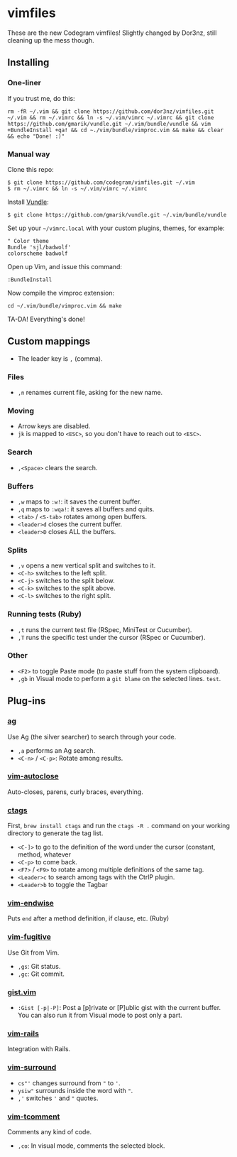 # vimfiles

These are the new Codegram vimfiles! Slightly changed by Dor3nz, still cleaning up the mess though.

## Installing

### One-liner

If you trust me, do this:

    rm -fR ~/.vim && git clone https://github.com/dor3nz/vimfiles.git ~/.vim && rm ~/.vimrc && ln -s ~/.vim/vimrc ~/.vimrc && git clone https://github.com/gmarik/vundle.git ~/.vim/bundle/vundle && vim +BundleInstall +qa! && cd ~./vim/bundle/vimproc.vim && make && clear && echo "Done! :)"

### Manual way

Clone this repo:

    $ git clone https://github.com/codegram/vimfiles.git ~/.vim
    $ rm ~/.vimrc && ln -s ~/.vim/vimrc ~/.vimrc

Install [Vundle](https://github.com/gmarik/vundle):

    $ git clone https://github.com/gmarik/vundle.git ~/.vim/bundle/vundle

Set up your `~/vimrc.local` with your custom plugins, themes, for example:

    " Color theme
    Bundle 'sjl/badwolf'
    colorscheme badwolf

Open up Vim, and issue this command:

    :BundleInstall

Now compile the vimproc extension:

    cd ~/.vim/bundle/vimproc.vim && make

TA-DA! Everything's done!

## Custom mappings

* The leader key is `,` (comma).

### Files

* `,n` renames current file, asking for the new name.

### Moving
* Arrow keys are disabled.
* `jk` is mapped to `<ESC>`, so you don't have to reach out to `<ESC>`.

### Search
* `,<Space>` clears the search.

### Buffers
* `,w` maps to `:w!`: it saves the current buffer.
* `,q` maps to `:wqa!`: it saves all buffers and quits.
* `<tab>` / `<S-tab>` rotates among open buffers.
* `<leader>d` closes the current buffer.
* `<leader>D` closes ALL the buffers.

### Splits
* `,v` opens a new vertical split and switches to it.
* `<C-h>` switches to the left split.
* `<C-j>` switches to the split below.
* `<C-k>` switches to the split above.
* `<C-l>` switches to the right split.

### Running tests (Ruby)

* `,t` runs the current test file (RSpec, MiniTest or Cucumber).
* `,T` runs the specific test under the cursor (RSpec or Cucumber).

### Other

* `<F2>` to toggle Paste mode (to paste stuff from the system clipboard).
* `,gb` in Visual mode to perform a `git blame` on the selected lines.
  `test`.

## Plug-ins

### [ag](https://github.com/rking/ag.vim)

Use Ag (the silver searcher) to search through your code.

* `,a` performs an Ag search.
* `<C-n>` / `<C-p>`: Rotate among results.

### [vim-autoclose](https://github.com/Townk/vim-autoclose)

Auto-closes, parens, curly braces, everything.

### [ctags](https://github.com/vim-scripts/ctags)

First, `brew install ctags` and run the `ctags -R .` command on your working
directory to generate the tag list.

* `<C-]>` to go to the definition of the word under the cursor (constant,
  method, whatever
* `<C-p>` to come back.
* `<F7>` / `<F9>` to rotate among multiple definitions of the same tag.
* `<Leader>c` to search among tags with the CtrlP plugin.
* `<Leader>b` to toggle the Tagbar

### [vim-endwise](https://github.com/tpope/vim-endwise)

Puts `end` after a method definition, if clause, etc. (Ruby)

### [vim-fugitive](https://github.com/tpope/vim-powerline)

Use Git from Vim.

* `,gs`: Git status.
* `,gc`: Git commit.

### [gist.vim](https://github.com/mattn/gist-vim)

* `:Gist [-p|-P]`: Post a [p]rivate or [P]ublic gist with the current buffer.
  You can also run it from Visual mode to post only a part.

### [vim-rails](https://github.com/tpope/vim-rails)

Integration with Rails.

### [vim-surround](https://github.com/tpope/vim-surround)

* `cs"'` changes surround from `"` to `'`.
* `ysiw"` surrounds inside the word with `"`.
* `,'` switches `'` and `"` quotes.

### [vim-tcomment](https://github.com/jmartindf/vim-tcomment)

Comments any kind of code.

* `,co`: In visual mode, comments the selected block.
